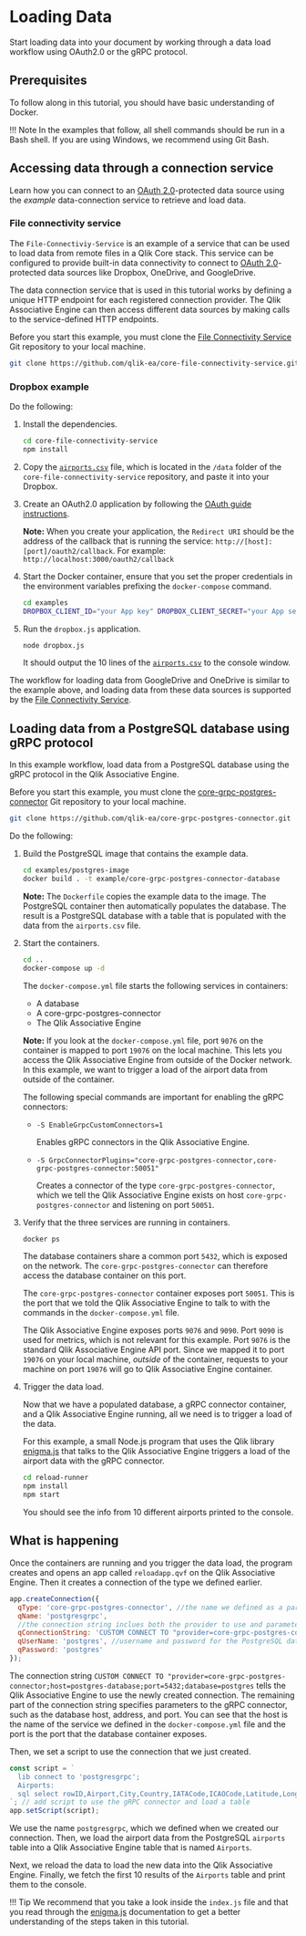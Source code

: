 # Loading Data

Start loading data into your document by working through a data load workflow using OAuth2.0 or the gRPC protocol.

## Prerequisites

To follow along in this tutorial, you should have basic understanding of Docker.

!!! Note
    In the examples that follow, all shell commands should be run in a Bash shell.
    If you are using Windows, we recommend using Git Bash.

## Accessing data through a connection service

Learn how you can connect to an [OAuth 2.0](https://oauth.net/2/)-protected data source
using the _example_ data-connection service to retrieve and load data.

### File connectivity service

The `File-Connectiviy-Service` is an example of a service that can be used to load data from
remote files in a Qlik Core stack.
This service can be configured to provide built-in data connectivity to connect to
[OAuth 2.0](https://oauth.net/2/)-protected data sources
like Dropbox, OneDrive, and GoogleDrive.

The data connection service that is used in this tutorial
works by defining a unique HTTP endpoint for each registered connection provider.
The Qlik Associative Engine can then access different data sources by making calls
to the service-defined HTTP endpoints.

Before you start this example, you must clone the
[File Connectivity Service](https://github.com/qlik-ea/core-file-connectivity-service)
Git repository to your local machine.

``` bash
git clone https://github.com/qlik-ea/core-file-connectivity-service.git
```

### Dropbox example

Do the following:

1. Install the dependencies.
    ``` bash
    cd core-file-connectivity-service
    npm install
    ```
1. Copy the [`airports.csv`](https://github.com/qlik-ea/core-file-connectivity-service/blob/master/data/airports.csv)
    file, which is located in the `/data` folder of the `core-file-connectivity-service` repository, and paste
    it into your Dropbox.
1. Create an OAuth2.0 application by following the
    [OAuth guide instructions](https://www.dropbox.com/developers/reference/oauth-guide).

    **Note:** When you create your application, the `Redirect URI`
    should be the address of the callback that is running the service: `http://[host]:[port]/oauth2/callback`.
    For example: `http://localhost:3000/oauth2/callback`

1. Start the Docker container, ensure that you set the proper
    credentials in the environment variables prefixing the
    `docker-compose` command.
    ```bash
    cd examples
    DROPBOX_CLIENT_ID="your App key" DROPBOX_CLIENT_SECRET="your App secret" docker-compose up -d --build
    ```
1. Run the `dropbox.js` application.
    ```bash
    node dropbox.js
    ```
    It should output the 10 lines of the [`airports.csv`](https://github.com/qlik-ea/core-file-connectivity-service/blob/master/data/airports.csv)
        to the console window.

The workflow for loading data from GoogleDrive and OneDrive is similar to the example above,
and loading data from these data sources is supported by the
[File Connectivity Service](https://github.com/qlik-ea/core-file-connectivity-service).

## Loading data from a PostgreSQL database using gRPC protocol

In this example workflow, load data from a PostgreSQL database
using the gRPC protocol in the Qlik Associative Engine.

Before you start this example, you must clone the [core-grpc-postgres-connector](https://github.com/qlik-ea/core-grpc-postgres-connector)
Git repository to your local machine.

``` bash
git clone https://github.com/qlik-ea/core-grpc-postgres-connector.git
```

Do the following:

1. Build the PostgreSQL image that contains the example data.

    ```bash
    cd examples/postgres-image
    docker build . -t example/core-grpc-postgres-connector-database
    ```

    **Note:** The `Dockerfile` copies the example data to the image.
    The PostgreSQL container then automatically populates the database.
    The result is a PostgreSQL database with a table that is populated with the
    data from the `airports.csv` file.

1. Start the containers.

    ```bash
    cd ..
    docker-compose up -d
    ```

    The `docker-compose.yml` file starts the following services in containers:

    - A database
    - A core-grpc-postgres-connector
    - The Qlik Associative Engine

    **Note:** If you look at the `docker-compose.yml` file, port `9076` on the container
    is mapped to port `19076` on the local machine.
    This lets you access the Qlik Associative Engine from outside of the Docker network.
    In this example, we want to trigger a load of the airport data
    from outside of the container.

    The following special commands are important for enabling the gRPC connectors:

    - `-S EnableGrpcCustomConnectors=1`

        Enables gRPC connectors in the Qlik Associative Engine.

    - `-S GrpcConnectorPlugins="core-grpc-postgres-connector,core-grpc-postgres-connector:50051"`

        Creates a connector of the type `core-grpc-postgres-connector`,
        which we tell the Qlik Associative Engine exists on host `core-grpc-postgres-connector`
        and listening on port `50051`.

1. Verify that the three services are running in containers.

    ```bash
    docker ps
    ```

    The database containers share a common port `5432`, which is exposed on the network.
    The `core-grpc-postgres-connector` can therefore access the database container on this port.

    The `core-grpc-postgres-connector` container exposes port `50051`.
    This is the port that we told the Qlik Associative Engine to talk to
    with the commands in the `docker-compose.yml` file.

    The Qlik Associative Engine exposes ports `9076` and `9090`.
    Port `9090` is used for metrics, which is not relevant for this example.
    Port `9076` is the standard Qlik Associative Engine API port. Since we mapped it to
    port `19076` on your local machine, _outside_ of the container,
    requests to your machine on port `19076` will go to Qlik Associative Engine container.

1. Trigger the data load.

    Now that we have a populated database, a gRPC connector container,
    and a Qlik Associative Engine running, all we need is to trigger a load of the data.

    For this example, a small Node.js program that uses the Qlik library [enigma.js](https://github.com/qlik-oss/enigma.js)
    that talks to the Qlik Associative Engine triggers a load of the airport data with the gRPC connector.

    ```bash
    cd reload-runner
    npm install
    npm start
    ```

    You should see the info from 10 different airports printed to the console.

## What is happening

Once the containers are running and you trigger the data load,
the program creates and opens an app called `reloadapp.qvf` on the Qlik Associative Engine.
Then it creates a connection of the type we defined earlier.

```js
app.createConnection({
  qType: 'core-grpc-postgres-connector', //the name we defined as a parameter to the Qlik Associative Engine in our docker-compose.yml
  qName: 'postgresgrpc',
  //the connection string inclues both the provider to use and parameters to it.
  qConnectionString: 'CUSTOM CONNECT TO "provider=core-grpc-postgres-connector;host=postgres-database;port=5432;database=postgres"',
  qUserName: 'postgres', //username and password for the PostgreSQL database, provided to the gRPC connector
  qPassword: 'postgres'
});
```

The connection string
`CUSTOM CONNECT TO "provider=core-grpc-postgres-connector;host=postgres-database;port=5432;database=postgres`
tells the Qlik Associative Engine to use the newly created connection.
The remaining part of the connection string specifies parameters to the gRPC connector,
such as the database host, address, and port.
You can see that the host is the name of the service we defined in the `docker-compose.yml` file
and the port is the port that the database container exposes.

Then, we set a script to use the connection that we just created.

```js
const script = `
  lib connect to 'postgresgrpc';
  Airports:
  sql select rowID,Airport,City,Country,IATACode,ICAOCode,Latitude,Longitude,Altitude,TimeZone,DST,TZ,clock_timestamp() from airports;
`; // add script to use the gRPC connector and load a table
app.setScript(script);
```

We use the name `postgresgrpc`, which we defined when we created our connection.
Then, we load the airport data from the PostgreSQL `airports` table into
a Qlik Associative Engine table that is named `Airports`.

Next, we reload the data to load the new data into the Qlik Associative Engine. Finally, we
fetch the first 10 results of the `Airports` table and print them to the console.

!!! Tip
    We recommend that you take a look inside the `index.js` file
    and that you read through the [enigma.js](https://github.com/qlik-oss/enigma.js) documentation
    to get a better understanding of the steps taken in this tutorial.
